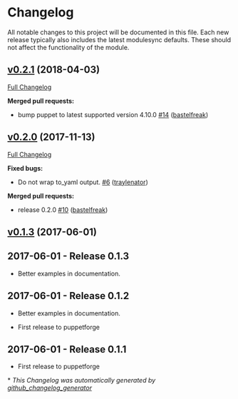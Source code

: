 # Changelog

All notable changes to this project will be documented in this file.
Each new release typically also includes the latest modulesync defaults.
These should not affect the functionality of the module.

## [v0.2.1](https://github.com/voxpupuli/puppet-homeassistant/tree/v0.2.1) (2018-04-03)

[Full Changelog](https://github.com/voxpupuli/puppet-homeassistant/compare/v0.2.0...v0.2.1)

**Merged pull requests:**

- bump puppet to latest supported version 4.10.0 [\#14](https://github.com/voxpupuli/puppet-homeassistant/pull/14) ([bastelfreak](https://github.com/bastelfreak))

## [v0.2.0](https://github.com/voxpupuli/puppet-homeassistant/tree/v0.2.0) (2017-11-13)

[Full Changelog](https://github.com/voxpupuli/puppet-homeassistant/compare/v0.1.3...v0.2.0)

**Fixed bugs:**

- Do not wrap to\_yaml output. [\#6](https://github.com/voxpupuli/puppet-homeassistant/pull/6) ([traylenator](https://github.com/traylenator))

**Merged pull requests:**

- release 0.2.0 [\#10](https://github.com/voxpupuli/puppet-homeassistant/pull/10) ([bastelfreak](https://github.com/bastelfreak))

## [v0.1.3](https://github.com/voxpupuli/puppet-homeassistant/tree/v0.1.3) (2017-06-01)

## 2017-06-01 - Release 0.1.3
* Better examples in documentation.

## 2017-06-01 - Release 0.1.2

* Better examples in documentation.

* First release to puppetforge
## 2017-06-01 - Release 0.1.1

* First release to puppetforge


\* *This Changelog was automatically generated by [github_changelog_generator](https://github.com/skywinder/Github-Changelog-Generator)*